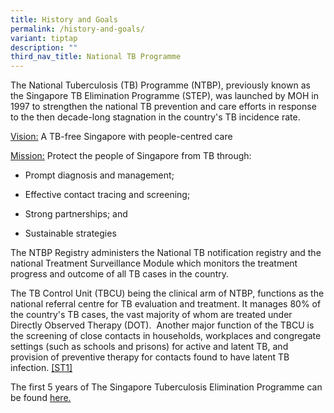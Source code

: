 ```yaml
---
title: History and Goals
permalink: /history-and-goals/
variant: tiptap
description: ""
third_nav_title: National TB Programme
---
```

<p>The National Tuberculosis (TB) Programme (NTBP), previously known as the
Singapore TB Elimination Programme (STEP), was launched by MOH in 1997
to strengthen the national TB prevention and care efforts in response to
the then decade-long stagnation in the country's TB incidence rate.</p>
<p><u>Vision:</u> A TB-free Singapore with people-centred care</p>
<p><u>Mission:</u> Protect the people of Singapore from TB through:</p>
<ul data-tight="true" class="tight">
<li>
<p>Prompt diagnosis and management;</p>
</li>
<li>
<p>Effective contact tracing and screening;</p>
</li>
<li>
<p>Strong partnerships; and</p>
</li>
<li>
<p>Sustainable strategies</p>
</li>
</ul>
<p>The NTBP Registry administers the National TB notification registry and
the national Treatment Surveillance Module which monitors the treatment
progress and outcome of all TB cases in the country.</p>
<p>The TB Control Unit (TBCU) being the clinical arm of NTBP, functions as
the national referral centre for TB evaluation and treatment. It manages
80% of the country's TB cases, the vast majority of whom are treated under
Directly Observed Therapy (DOT).&nbsp; Another major function of the TBCU
is the screening of close contacts in households, workplaces and congregate
settings (such as schools and prisons) for active and latent TB, and provision
of preventive therapy for contacts found to have latent TB infection.
<a href="#_msocom_1" class="msocomanchor" rel="noopener noreferrer nofollow" target="_blank">[ST1]</a>&nbsp;</p>
<p>The first 5 years of The Singapore Tuberculosis Elimination Programme
can be found <a href="ncbi.nlm.nih.gov/pmc/articles/PMC2572427/pdf/12764518.pdf" rel="noopener noreferrer nofollow" target="_blank">here.</a>
</p>
<p></p>